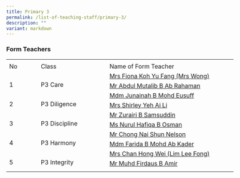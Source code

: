 ```yaml
---
title: Primary 3
permalink: /list-of-teaching-staff/primary-3/
description: ""
variant: markdown
---
```

###  **Form Teachers**


<table style="border-collapse:
 collapse;width:457pt" width="610" cellspacing="0" cellpadding="0" border="0"><colgroup><col style="mso-width-source:userset;mso-width-alt:2742;width:56pt" width="75"> <col style="mso-width-source:userset;mso-width-alt:6582;width:135pt" width="180"> <col style="mso-width-source:userset;mso-width-alt:12982;width:266pt" width="355"></colgroup><tbody><tr style="mso-height-source:userset;height:4.5pt" height="6"><td style="height:4.5pt;width:56pt" width="75" class="xl66" height="6"></td><td style="width:135pt" width="180"></td><td style="width:266pt" width="355"></td></tr><tr style="height:15.75pt" height="21"><td style="height:15.75pt;width:56pt" width="75" class="xl68" height="21">No</td><td style="border-left:none;width:135pt" width="180" class="xl67">Class</td><td style="border-left:none;width:266pt" width="355" class="xl67">Name of Form Teacher</td></tr><tr style="height:15.75pt" height="21"><td style="height:31.5pt;width:56pt" width="75" class="xl69" height="42" rowspan="2">
<br>1</td><td style="width:135pt" width="180" class="xl70" rowspan="2">
<br>P3 Care</td><td style="border-top:none" class="xl71">
<a href="mailto:fiona_koh_yu_fang@moe.edu.sg">Mrs Fiona Koh Yu Fang (Mrs Wong)
</a></td></tr><tr style="height:15.75pt" height="21"><td style="height:15.75pt;border-top:none" class="xl71" height="21">
<a href="mailto:abdul_mutalib_ab_rahaman@moe.edu.sg">Mr Abdul Mutalib B Ab Rahaman
</a></td></tr><tr style="height:15.75pt" height="21"><td style="height:31.5pt;width:56pt" width="75" class="xl69" height="42" rowspan="2">
<br>2</td><td style="width:135pt" width="180" class="xl70" rowspan="2">
<br>P3 Diligence</td><td style="border-top:none" class="xl71">
<a href="mailto:junainah_mohamed_eusuff@moe.edu.sg">Mdm Junainah B Mohd Eusuff
</a></td></tr><tr style="height:15.75pt" height="21"><td style="height:15.75pt;border-top:none" class="xl71" height="21">
<a href="mailto:ng_ai_li_shirleywijaya@moe.edu.sg">Mrs Shirley Yeh Ai Li
</a></td></tr><tr style="height:15.75pt" height="21"><td style="height:31.5pt;width:56pt" width="75" class="xl69" height="42" rowspan="2">
<br>3</td><td style="width:135pt" width="180" class="xl70" rowspan="2">
<br>P3 Discipline</td><td style="border-top:none" class="xl71">
<a href="mailto:zurairi_samsuddin@moe.edu.sg">Mr Zurairi B Samsuddin
</a></td></tr><tr style="height:15.75pt" height="21"><td style="height:15.75pt;border-top:none" class="xl71" height="21">
<a href="mailto:nurul_hafiqa_osman@moe.edu.sg">Ms Nurul Hafiqa B Osman
</a></td></tr><tr style="height:15.75pt" height="21"><td style="height:31.5pt;width:56pt" width="75" class="xl69" height="42" rowspan="2">
<br>4</td><td style="width:135pt" width="180" class="xl70" rowspan="2">
<br>P3 Harmony</td><td style="border-top:none" class="xl71">
<a href="mailto:nelson_chong@moe.edu.sg">Mr Chong Nai Shun Nelson
</a></td></tr><tr style="height:15.75pt" height="21"><td style="height:15.75pt;border-top:none" class="xl71" height="21">
<a href="mailto:farida_kader@moe.edu.sg">Mdm Farida B Mohd Ab Kader
</a></td></tr><tr style="height:15.75pt" height="21"><td style="height:31.5pt;width:56pt" width="75" class="xl69" height="42" rowspan="2">
<br>5</td><td style="width:135pt" width="180" class="xl70" rowspan="2">
<br>P3 Integrity</td><td style="border-top:none" class="xl71">
<a href="mailto:lim_lee_fong@moe.edu.sg">Mrs Chan Hong Wei (Lim Lee Fong)
</a></td></tr><tr style="height:15.75pt" height="21"><td style="height:15.75pt;border-top:none" class="xl71" height="21">
<a href="mailto:muhammad_firdaus_Amir@moe.edu.sg">Mr Muhd Firdaus B Amir
</a></td></tr><tr style="mso-height-source:userset;height:6.75pt" height="9"><td style="height:6.75pt" class="xl66" height="9"></td><td></td><td></td></tr></tbody></table>